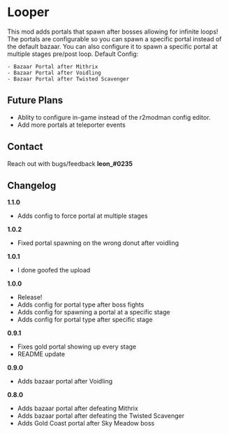 # Looper

This mod adds portals that spawn after bosses allowing for infinite loops! The portals are configurable so you can spawn a specific portal instead of the default bazaar. You can also configure it to spawn a specific portal at multiple stages pre/post loop.
Default Config:

	- Bazaar Portal after Mithrix
	- Bazaar Portal after Voidling
	- Bazaar Portal after Twisted Scavenger

## Future Plans
* Ablity to configure in-game instead of the r2modman config editor.
* Add more portals at teleporter events

## Contact
Reach out with bugs/feedback **leon_#0235**

## Changelog
**1.1.0**
* Adds config to force portal at multiple stages

**1.0.2**
* Fixed portal spawning on the wrong donut after voidling

**1.0.1**
* I done goofed the upload

**1.0.0**
* Release!
* Adds config for portal type after boss fights
* Adds config for spawning a portal at a specific stage
* Adds config for portal type after specific stage

**0.9.1**
* Fixes gold portal showing up every stage
* README update

**0.9.0**
* Adds bazaar portal after Voidling

**0.8.0**
* Adds bazaar portal after defeating Mithrix
* Adds bazaar portal after defeating the Twisted Scavenger
* Adds Gold Coast portal after Sky Meadow boss
